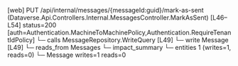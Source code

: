 [web] PUT /api/internal/messages/{messageId:guid}/mark-as-sent  (Dataverse.Api.Controllers.Internal.MessagesController.MarkAsSent)  [L46–L54] status=200 [auth=Authentication.MachineToMachinePolicy,Authentication.RequireTenantIdPolicy]
  └─ calls MessageRepository.WriteQuery [L49]
  └─ write Message [L49]
    └─ reads_from Messages
  └─ impact_summary
    └─ entities 1 (writes=1, reads=0)
      └─ Message writes=1 reads=0

